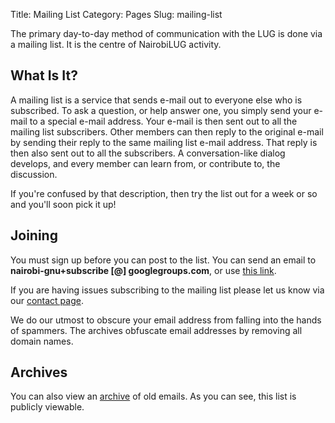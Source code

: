 Title: Mailing List
Category: Pages
Slug: mailing-list

The primary day-to-day method of communication with the LUG is done via a mailing list. It is the centre of NairobiLUG activity.

## What Is It?

A mailing list is a service that sends e-mail out to everyone else who is subscribed. To ask a question, or help answer one, you simply send your e-mail to a special e-mail address. Your e-mail is then sent out to all the mailing list subscribers. Other members can then reply to the original e-mail by sending their reply to the same mailing list e-mail address. That reply is then also sent out to all the subscribers. A conversation-like dialog develops, and every member can learn from, or contribute to, the discussion.

If you're confused by that description, then try the list out for a week or so and you'll soon pick it up!

## Joining

You must sign up before you can post to the list. You can send an email to **nairobi-gnu+subscribe [@] googlegroups.com**, or use [this link](https://groups.google.com/forum/#!forum/nairobi-gnu/join).

If you are having issues subscribing to the mailing list please let us know via our [contact page]({filename}/pages/contact.md).

We do our utmost to obscure your email address from falling into the hands of spammers. The archives obfuscate email addresses by removing all domain names.

## Archives

You can also view an [archive](https://groups.google.com/forum/#!forum/nairobi-gnu) of old emails. As you can see, this list is publicly viewable.
